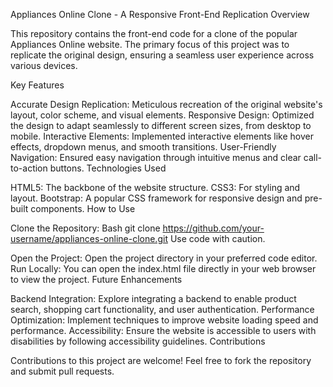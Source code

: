 Appliances Online Clone - A Responsive Front-End Replication
Overview

This repository contains the front-end code for a clone of the popular Appliances Online website. The primary focus of this project was to replicate the original design, ensuring a seamless user experience across various devices.

Key Features

Accurate Design Replication: Meticulous recreation of the original website's layout, color scheme, and visual elements.
Responsive Design: Optimized the design to adapt seamlessly to different screen sizes, from desktop to mobile.
Interactive Elements: Implemented interactive elements like hover effects, dropdown menus, and smooth transitions.
User-Friendly Navigation: Ensured easy navigation through intuitive menus and clear call-to-action buttons.
Technologies Used

HTML5: The backbone of the website structure.
CSS3: For styling and layout.
Bootstrap: A popular CSS framework for responsive design and pre-built components.
How to Use

Clone the Repository:
Bash
git clone https://github.com/your-username/appliances-online-clone.git
Use code with caution.

Open the Project: Open the project directory in your preferred code editor.
Run Locally: You can open the index.html file directly in your web browser to view the project.
Future Enhancements

Backend Integration: Explore integrating a backend to enable product search, shopping cart functionality, and user authentication.
Performance Optimization: Implement techniques to improve website loading speed and performance.
Accessibility: Ensure the website is accessible to users with disabilities by following accessibility guidelines.
Contributions

Contributions to this project are welcome! Feel free to fork the repository and submit pull requests.
